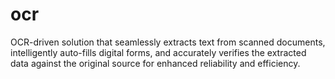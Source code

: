 # ocr
OCR-driven solution that seamlessly extracts text from scanned documents, intelligently auto-fills digital forms, and accurately verifies the extracted data against the original source for enhanced reliability and efficiency.
